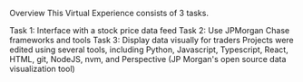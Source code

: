 Overview
This Virtual Experience consists of 3 tasks.

Task 1: Interface with a stock price data feed
Task 2: Use JPMorgan Chase frameworks and tools
Task 3: Display data visually for traders
Projects were edited using several tools, including Python, Javascript, Typescript, React, HTML, git, NodeJS, nvm, and Perspective (JP Morgan's open source data visualization tool)
